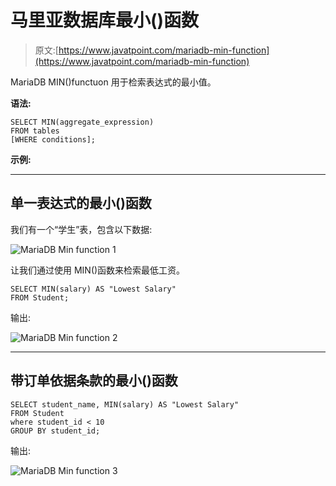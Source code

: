 # 马里亚数据库最小()函数

> 原文:[https://www.javatpoint.com/mariadb-min-function](https://www.javatpoint.com/mariadb-min-function)

MariaDB MIN()functuon 用于检索表达式的最小值。

**语法:**

```
SELECT MIN(aggregate_expression)
FROM tables
[WHERE conditions]; 

```

**示例:**

* * *

## 单一表达式的最小()函数

我们有一个“学生”表，包含以下数据:

![MariaDB Min function 1](../Images/5abf3e2dc358cebcdb112ef2a9c89fbe.png)

让我们通过使用 MIN()函数来检索最低工资。

```
SELECT MIN(salary) AS "Lowest Salary"
FROM Student; 

```

输出:

![MariaDB Min function 2](../Images/5aa85df49c44d0dec705d4b8cea4a72a.png)

* * *

## 带订单依据条款的最小()函数

```
SELECT student_name, MIN(salary) AS "Lowest Salary"
FROM Student
where student_id < 10
GROUP BY student_id;

```

输出:

![MariaDB Min function 3](../Images/e4c24586ac0b669922c94122adf603f3.png)